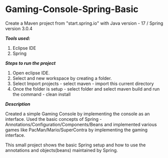 # Gaming-Console-Spring-Basic

Create a Maven project from "start.spring.io" with Java version - 17 / Spring version 3.0.4

***Tools used:***

1. Eclipse IDE
2. Spring

***Steps to run the project***

1. Open eclipse IDE.
2. Select and new workspace by creating a folder.
3. Select Import projects - select maven - import this current directory
4. Once the folder is setup - select folder and select maven build and run the command - clean install

***Description***

Created a simple Gaming Console by implementing the console as an interface. Used the basic concepts of Spring - Annotations/Configuration/Components/Beans
and implemented various games like PacMan/Mario/SuperContra by implementing the gaming interface.

This small project shows the basic Spring setup and how to use the annotations and objects(beans) maintained by Spring.

